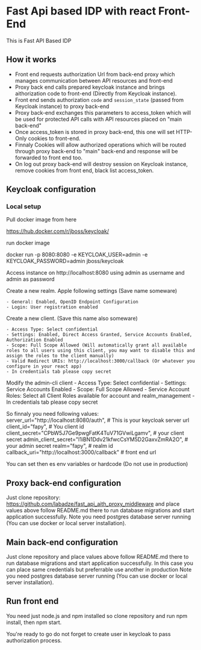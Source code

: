 # Fast Api based IDP with react Front-End

This is Fast API Based IDP

## How it works

 - Front end requests authorization Url from back-end proxy which manages communication between API resources and front-end
 - Proxy back end calls prepared keycloak instance and brings aithorization code to front-end (Directly from Keycloak instance).
 - Front end sends authorization `code` and `session_state` (passed from Keycloak instance) to proxy back-end
 - Proxy back-end exchanges this parameters to access_token which will be used for protected API calls with API resources placed on "main back-end"
 - Once access_token is stored in proxy back-end, this one will set HTTP-Only cookies to front-end.
 - Finnaly Cookies will allow authorized operations which will be routed through proxy back-end to "main" back-end and response will be forwarded to front end too.
 - On log out proxy back-end will destroy session on Keycloak instance, remove cookies from front end, black list access_token.
 
 
 ## Keycloak configuration
 
 
 ### Local setup
 
 Pull docker image from here
 
 https://hub.docker.com/r/jboss/keycloak/
 
 run docker image
 
 docker run -p 8080:8080 -e KEYCLOAK_USER=admin -e KEYCLOAK_PASSWORD=admin jboss/keycloak
 
 Access instance on http://localhost:8080 using admin as username and admin as password
 
 Create a new realm. Apple following settings (Save name someware)

    - General: Enabled, OpenID Endpoint Configuration
    - Login: User registration enabled
    
 Create a new client. (Save this name also someware)
 
    - Access Type: Select confidential
    - Settings: Enabled, Direct Access Granted, Service Accounts Enabled, Authorization Enabled
    - Scope: Full Scope Allowed (Will automatically grant all available roles to all users using this client, you may want to disable this and assign the roles to the client manually)
    - Valid Redirect URIs: http://localhost:3000/callback (Or whatever you configure in your react app)
    - In credentials tab please copy secret
    
 Modify the admin-cli client
    - Access Type: Select confidential
    - Settings: Service Accounts Enabled
    - Scope: Full Scope Allowed
    - Service Account Roles: Select all Client Roles available for account and realm_management
    - In credentials tab please copy secret

 
 So finnaly you need following values:
    server_url="http://localhost:8080/auth", # This is your keycloak server url
    client_id="fapy", # You client id 
    client_secret="CPbW5J7Ge9pwgFatK4TuV71GVwiLgamv", # your client secret
    admin_client_secret="l1iBN1Ddv21kfwcCsYM5D2GaxvZmRA2O", # your admin secret
    realm="fapy", # realm id
    callback_uri="http://localhost:3000/callback" # front end url
    
 You can set then es env variables or hardcode (Do not use in production)
 
## Proxy back-end configuration

Just clone repository: 
https://github.com/labadze/fast_api_aith_proxy_middleware
and place values above follow README.md there to run database migrations and start application successfully.
Note you need postgres database server running (You can use docker or local server installation).

## Main back-end configuration
Just clone repository and place values above follow README.md there to run database migrations and start application successfully.
In this case you can place same credentials but preferrable use another in production
Note you need postgres database server running (You can use docker or local server installation).

## Run front end

You need just node.js and npm installed so clone repository and run npm install, then npm start.

You're ready to go do not forget to create user in keycloak to pass authorization process.

